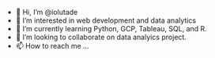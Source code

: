 - 👋 Hi, I’m @iolutade
- 👀  I’m interested in web development and data analytics
- 🌱 I’m currently learning Python, GCP, Tableau, SQL, and R.
- 💞️ I’m looking to collaborate on  data analyics project.
- 📫 How to reach me ...

<!---
idweb/idweb is a ✨ special ✨ repository because its `README.md` (this file) appears on your GitHub profile.
You can click the Preview link to take a look at your changes.
--->
